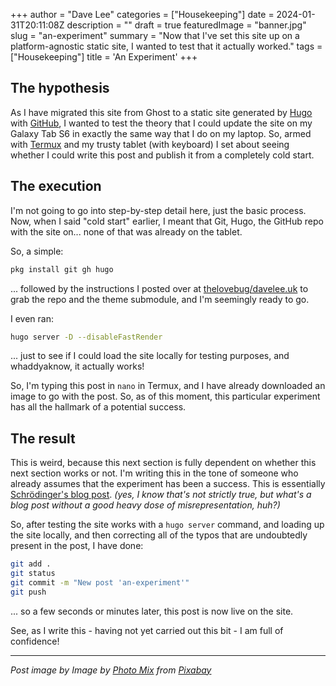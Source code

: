 +++
author = "Dave Lee"
categories = ["Housekeeping"]
date = 2024-01-31T20:11:08Z
description = ""
draft = true
featuredImage = "banner.jpg"
slug = "an-experiment"
summary = "Now that I've set this site up on a platform-agnostic static site, I wanted to test that it actually worked."
tags = ["Housekeeping"]
title = 'An Experiment'
+++

## The hypothesis

As I have migrated this site from Ghost to a static site generated by [Hugo](https://gohugo.io/) with [GitHub](https://github.com/), I wanted to test the theory that I could update the site on my Galaxy Tab S6 in exactly the same way that I do on my laptop.  So, armed with [Termux](https://termux.dev/) and my trusty tablet (with keyboard) I set about seeing whether I could write this post and publish it from a completely cold start.

## The execution

I'm not going to go into step-by-step detail here, just the basic process.  Now, when I said "cold start" earlier, I meant that Git, Hugo, the GitHub repo with the site on... none of that was already on the tablet.

So, a simple:
```bash
pkg install git gh hugo
```

... followed by the instructions I posted over at [thelovebug/davelee.uk](https://github.com/thelovebug/davelee.uk/) to grab the repo and the theme submodule, and I'm seemingly ready to go.

I even ran:
```bash
hugo server -D --disableFastRender
```

... just to see if I could load the site locally for testing purposes, and whaddyaknow, it actually works!

So, I'm typing this post in `nano` in Termux, and I have already downloaded an image to go with the post.  So, as of this moment, this particular experiment has all the hallmark of a potential success.

## The result

This is weird, because this next section is fully dependent on whether this next section works or not.  I'm writing this in the tone of someone who already assumes that the experiment has been a success.  This is essentially [Schrödinger's blog post](https://en.m.wikipedia.org/wiki/Schr%C3%B6dinger%27s_cat).  _(yes, I know that's not strictly true, but what's a blog post without a good heavy dose of misrepresentation, huh?)_

So, after testing the site works with a `hugo server` command, and loading up the site locally, and then correcting all of the typos that are undoubtedly present in the post, I have done:

```bash
git add .
git status
git commit -m "New post 'an-experiment'"
git push
```

... so a few seconds or minutes later, this post is now live on the site.

See, as I write this -  having not yet carried out this bit - I am full of confidence!


---

_Post image by Image by [Photo Mix](https://pixabay.com/users/photomix-company-1546875/) from [Pixabay](https://pixabay.com/)_

